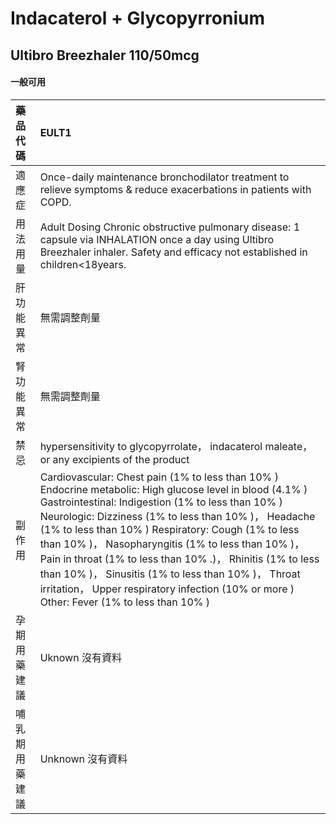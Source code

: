 # Indacaterol + Glycopyrronium

## Ultibro Breezhaler 110/50mcg

#### 一般可用

| 藥品代碼       | EULT1                                                                                                                                                                                                                                                                                                                                                                                                                                                                                                                                                |
|:---------------|:-----------------------------------------------------------------------------------------------------------------------------------------------------------------------------------------------------------------------------------------------------------------------------------------------------------------------------------------------------------------------------------------------------------------------------------------------------------------------------------------------------------------------------------------------------|
| 適應症         | Once-daily maintenance bronchodilator treatment to relieve symptoms & reduce exacerbations in patients with COPD.                                                                                                                                                                                                                                                                                                                                                                                                                                    |
| 用法用量       | Adult Dosing Chronic obstructive pulmonary disease: 1 capsule via INHALATION once a day using Ultibro Breezhaler inhaler. Safety and efficacy not established in children<18years.                                                                                                                                                                                                                                                                                                                                                                   |
| 肝功能異常     | 無需調整劑量                                                                                                                                                                                                                                                                                                                                                                                                                                                                                                                                         |
| 腎功能異常     | 無需調整劑量                                                                                                                                                                                                                                                                                                                                                                                                                                                                                                                                         |
| 禁忌           | hypersensitivity to glycopyrrolate， indacaterol maleate， or any excipients of the product                                                                                                                                                                                                                                                                                                                                                                                                                                                          |
| 副作用         | Cardiovascular: Chest pain (1% to less than 10% ) Endocrine metabolic: High glucose level in blood (4.1% ) Gastrointestinal: Indigestion (1% to less than 10% ) Neurologic: Dizziness (1% to less than 10% )， Headache (1% to less than 10% ) Respiratory: Cough (1% to less than 10% )， Nasopharyngitis (1% to less than 10% )， Pain in throat (1% to less than 10% .)， Rhinitis (1% to less than 10% )， Sinusitis (1% to less than 10% )， Throat irritation， Upper respiratory infection (10% or more ) Other: Fever (1% to less than 10% ) |
| 孕期用藥建議   | Uknown 沒有資料                                                                                                                                                                                                                                                                                                                                                                                                                                                                                                                                      |
| 哺乳期用藥建議 | Unknown 沒有資料                                                                                                                                                                                                                                                                                                                                                                                                                                                                                                                                     |

